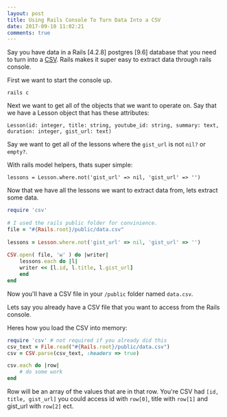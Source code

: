 ```yaml
---
layout: post
title: Using Rails Console To Turn Data Into a CSV
date: 2017-09-10 11:02:21
comments: true
---
```


Say you have data in a Rails [4.2.8] postgres [9.6] database that you need to turn into a [CSV](https://en.wikipedia.org/wiki/Comma-separated_values). Rails makes it super easy to extract data through rails console.

First we want to start the console up. 

`rails c`

Next we want to get all of the objects that we want to operate on. Say that we have a Lesson object that has these attributes:

`Lesson(id: integer, title: string, youtube_id: string, summary: text, duration: integer, gist_url: text)`

Say we want to get all of the lessons where the `gist_url` is not `nil?` or `empty?`.

With rails model helpers, thats super simple:

`lessons = Lesson.where.not('gist_url' => nil, 'gist_url' => '')`

Now that we have all the lessons we want to extract data from, lets extract some data.

``` ruby
require 'csv'
     
# I used the rails public folder for convinience.      
file = "#{Rails.root}/public/data.csv"
    
lessons = Lesson.where.not('gist_url' => nil, 'gist_url' => '')
    
CSV.open( file, 'w' ) do |writer|
    lessons.each do |l|
    writer << [l.id, l.title, l.gist_url]
    end
end
```

Now you'll have a CSV file in your `/public` folder named `data.csv`. 

Lets say you already have a CSV file that you want to access from the Rails console.

Heres how you load the CSV into memory:

``` ruby
require 'csv' # not required if you already did this
csv_text = File.read("#{Rails.root}/public/data.csv")
csv = CSV.parse(csv_text, :headers => true)

csv.each do |row|
    # do some work
end
```

Row will be an array of the values that are in that row. You're CSV had `[id, title, gist_url]` you could access id with `row[0]`, title with `row[1]` and gist_url with `row[2]` ect. 
